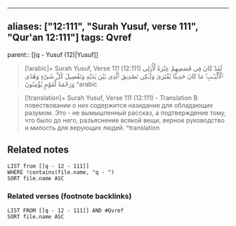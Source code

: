 
---
aliases: ["12:111", "Surah Yusuf, verse 111", "Qur'an 12:111"]
tags: Qvref
---

parent:: [[q - Yusuf (12)|Yusuf]]

> [!arabic]+ Surah Yusuf, Verse 111 (12:111)
> <span class="quran-arabic">لَقَدْ كَانَ فِى قَصَصِهِمْ عِبْرَةٌ لِّأُو۟لِى ٱلْأَلْبَـٰبِ ۗ مَا كَانَ حَدِيثًا يُفْتَرَىٰ وَلَـٰكِن تَصْدِيقَ ٱلَّذِى بَيْنَ يَدَيْهِ وَتَفْصِيلَ كُلِّ شَىْءٍ وَهُدًى وَرَحْمَةً لِّقَوْمٍ يُؤْمِنُونَ</span>
^arabic

> [!translation]+ Surah Yusuf, Verse 111 (12:111) - Translation
> В повествовании о них содержится назидание для обладающих разумом. Это - не вымышленный рассказ, а подтверждение тому, что было до него, разъяснение всякой вещи, верное руководство и милость для верующих людей.
^translation



## Related notes
```dataview
LIST from [[q - 12 - 111]]
WHERE !contains(file.name, "q - ")
SORT file.name ASC
```

### Related verses (footnote backlinks)
```dataview
LIST FROM [[q - 12 - 111]] AND #Qvref
SORT file.name ASC
```

